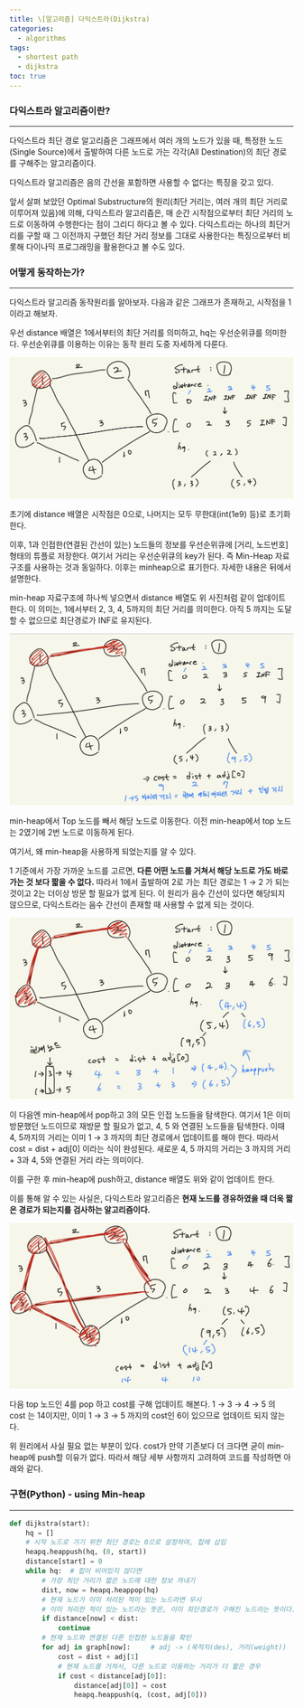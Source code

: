 ```yaml
---
title: \[알고리즘] 다익스트라(Dijkstra)
categories: 
  - algorithms
tags: 
  - shortest path
  - dijkstra
toc: true
---
```


### 다익스트라 알고리즘이란?

---

다익스트라 최단 경로 알고리즘은 그래프에서 여러 개의 노드가 있을 때, 특정한 노드(Single Source)에서 출발하여 다른 노드로 가는 각각(All Destination)의 최단 경로를 구해주는 알고리즘이다.

다익스트라 알고리즘은 음의 간선을 포함하면 사용할 수 없다는 특징을 갖고 있다.

앞서 살펴 보았던 Optimal Substructure의 원리(최단 거리는, 여러 개의 최단 거리로 이루어져 있음)에 의해, 다익스트라 알고리즘은, 매 순간 시작점으로부터 최단 거리의 노드로 이동하여 수행한다는 점이 그리디 하다고 볼 수 있다. 다익스트라는 하나의 최단거리를 구할 때 그 이전까지 구했던 최단 거리 정보를 그대로 사용한다는 특징으로부터 비롯해 다이나믹 프로그래밍을 활용한다고 볼 수도 있다.

### 어떻게 동작하는가?

---

다익스트라 알고리즘 동작원리를 알아보자. 다음과 같은 그래프가 존재하고, 시작점을 1이라고 해보자.

우선 distance 배열은 1에서부터의 최단 거리를 의미하고, hq는 우선순위큐를 의미한다. 우선순위큐를 이용하는 이유는 동작 원리 도중 자세하게 다룬다.

![dijkstra1.jpeg](/assets/images/algorithms/dijkstra1.jpeg)

초기에 distance 배열은 시작점은 0으로, 나머지는 모두 무한대(int(1e9) 등)로 초기화 한다.

이후, 1과 인접한(연결된 간선이 있는) 노드들의 정보를 우선순위큐에 [거리, 노드번호] 형태의 튜플로 저장한다. 여기서 거리는 우선순위큐의 key가 된다. 즉 Min-Heap 자료구조를 사용하는 것과 동일하다. 이후는 minheap으로 표기한다. 자세한 내용은 뒤에서 설명한다.

min-heap 자료구조에 하나씩 넣으면서 distance 배열도 위 사진처럼 같이 업데이트 한다. 이 의미는, 1에서부터 2, 3, 4, 5까지의 최단 거리를 의미한다. 아직 5 까지는 도달할 수 없으므로 최단경로가 INF로 유지된다.

![dijkstra2.jpeg](/assets/images/algorithms/dijkstra2.jpeg)

min-heap에서 Top 노드를 빼서 해당 노드로 이동한다. 이전 min-heap에서 top 노드는 2였기에 2번 노드로 이동하게 된다.

여기서, 왜 min-heap을 사용하게 되었는지를 알 수 있다. 

1 기준에서 가장 가까운 노드를 고르면, **다른 어떤 노드를 거쳐서 해당 노드로 가도 바로 가는 것 보다 짧을 수 없다.** 따라서 1에서 출발하여 2로 가는 최단 경로는  1 → 2 가 되는 것이고 2는 더이상 방문 할 필요가 없게 된다. 이 원리가 음수 간선이 있다면 해당되지 않으므로, 다익스트라는 음수 간선이 존재할 때 사용할 수 없게 되는 것이다.

![dijkstra3.jpeg](/assets/images/algorithms/dijkstra3.jpeg)

이 다음엔 min-heap에서 pop하고 3의 모든 인접 노드들을 탐색한다. 여기서 1은 이미 방문했던 노드이므로 재방문 할 필요가 없고, 4, 5 와 연결된 노드들을 탐색한다. 이때 4, 5까지의 거리는 이미 1 → 3 까지의 최단 경로에서 업데이트를 해야 한다. 따라서 cost = dist + adj[0] 이라는 식이 완성된다. 새로운 4, 5 까지의 거리는 3 까지의 거리 + 3과 4, 5와 연결된 거리 라는 의미이다.

이를 구한 후 min-heap에 push하고, distance 배열도 위와 같이 업데이트 한다.

이를 통해 알 수 있는 사실은, 다익스트라 알고리즘은 **현재 노드를 경유하였을 때 더욱 짧은 경로가 되는지를 검사하는 알고리즘이다.**

![dijkstra4.jpeg](/assets/images/algorithms/dijkstra4.jpeg)

다음 top 노드인 4를 pop 하고 cost를 구해 업데이트 해본다. 1 → 3 → 4 → 5 의 cost 는 14이지만, 이미 1 → 3 → 5 까지의 cost인 6이 있으므로 업데이트 되지 않는다.

위 원리에서 사실 필요 없는 부분이 있다. cost가 만약 기존보다 더 크다면 굳이 min-heap에 push할 이유가 없다. 따라서 해당 세부 사항까지 고려하여 코드를 작성하면 아래와 같다.

### 구현(Python) - using Min-heap

---

```python
def dijkstra(start):
    hq = []
    # 시작 노드로 가기 위한 최단 경로는 0으로 설정하여, 힙에 삽입
    heapq.heappush(hq, (0, start))
    distance[start] = 0
    while hq:  # 힙이 비어있지 않다면
        # 가장 최단 거리가 짧은 노드에 대한 정보 꺼내기
        dist, now = heapq.heappop(hq)
        # 현재 노드가 이미 처리된 적이 있는 노드라면 무시
        # 이미 처리한 적이 있는 노드라는 뜻은, 이미 최단경로가 구해진 노드라는 뜻이다.
        if distance[now] < dist:
            continue
        # 현재 노드와 연결된 다른 인접한 노드들을 확인
        for adj in graph[now]:     # adj -> (목적지(des), 거리(weight))
            cost = dist + adj[1]
            # 현재 노드를 거쳐서, 다른 노드로 이동하는 거리가 더 짧은 경우
            if cost < distance[adj[0]]:
                distance[adj[0]] = cost
                heapq.heappush(q, (cost, adj[0]))
```
